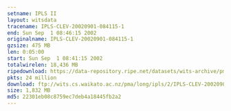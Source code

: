 ```yaml
---
setname: IPLS II
layout: witsdata
tracename: IPLS-CLEV-20020901-084115-1
end: Sun Sep  1 08:46:15 2002
originalname: IPLS-CLEV-20020901-084115-1
gzsize: 475 MB
len: 0:05:00
start: Sun Sep  1 08:41:15 2002
totalwirelen: 18,436 MB
ripedownload: https://data-repository.ripe.net/datasets/wits-archive/pma/long/ipls/2/IPLS-CLEV-20020901-084115-1.gz
pkts: 24 million
download: ftp://wits.cs.waikato.ac.nz/pma/long/ipls/2/IPLS-CLEV-20020901-084115-1.gz
size: 1,832 MB
md5: 22301eb08c8759ec7deb4a18445fb2a2
---
```

